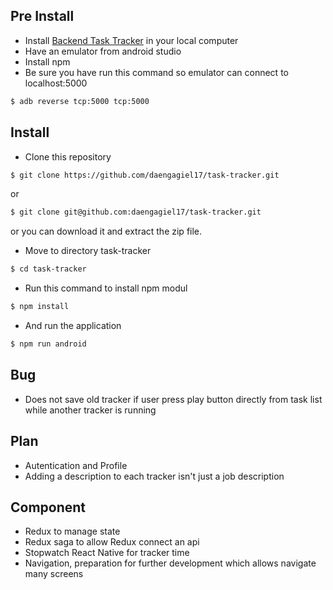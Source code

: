 ## Pre Install

- Install [Backend Task Tracker](https://github.com/daengagiel17/task-tracker-backend) in your local computer
- Have an emulator from android studio
- Install npm
- Be sure you have run this command so emulator can connect to localhost:5000
```sh
$ adb reverse tcp:5000 tcp:5000
```

## Install
- Clone this repository
```sh
$ git clone https://github.com/daengagiel17/task-tracker.git
```
or
```sh
$ git clone git@github.com:daengagiel17/task-tracker.git
```
or you can download it and extract the zip file.
- Move to directory task-tracker
```sh
$ cd task-tracker
```
- Run this command to install npm modul
```sh
$ npm install
```
- And run the application
```sh
$ npm run android
```

## Bug
- Does not save old tracker if user press play button directly from task list while another tracker is running

## Plan 
- Autentication and Profile
- Adding a description to each tracker isn't just a job description

## Component 
- Redux to manage state
- Redux saga to allow Redux connect an api
- Stopwatch React Native for tracker time
- Navigation, preparation for further development which allows navigate many screens